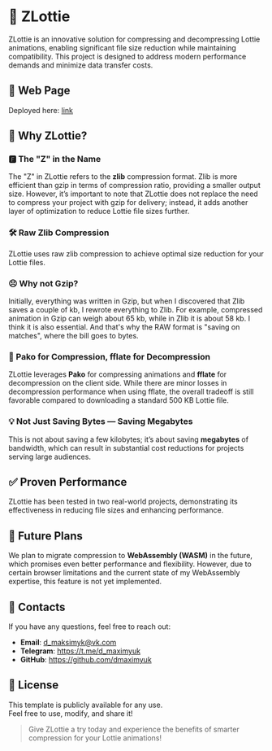 # 🚀 ZLottie

ZLottie is an innovative solution for compressing and decompressing Lottie animations, enabling significant file size reduction while maintaining compatibility. This project is designed to address modern performance demands and minimize data transfer costs.

## 💫 Web Page
Deployed here: [link](https://dmaximyuk.github.io/zlottie/)

## 🤔 Why ZLottie?

### 🅵 The "Z" in the Name  
The "Z" in ZLottie refers to the **zlib** compression format. Zlib is more efficient than gzip in terms of compression ratio, providing a smaller output size. However, it’s important to note that ZLottie does not replace the need to compress your project with gzip for delivery; instead, it adds another layer of optimization to reduce Lottie file sizes further.

### 🛠️ Raw Zlib Compression  
ZLottie uses raw zlib compression to achieve optimal size reduction for your Lottie files.

### 😣 Why not Gzip?
Initially, everything was written in Gzip, but when I discovered that Zlib saves a couple of kb, I rewrote everything to Zlib. For example, compressed animation in Gzip can weigh about 65 kb, while in Zlib it is about 58 kb. I think it is also essential. And that's why the RAW format is "saving on matches", where the bill goes to bytes.

### 🔄 Pako for Compression, fflate for Decompression  
ZLottie leverages **Pako** for compressing animations and **fflate** for decompression on the client side. While there are minor losses in decompression performance when using fflate, the overall tradeoff is still favorable compared to downloading a standard 500 KB Lottie file.

### 💡 Not Just Saving Bytes — Saving Megabytes  
This is not about saving a few kilobytes; it’s about saving **megabytes** of bandwidth, which can result in substantial cost reductions for projects serving large audiences.

## ✅ Proven Performance  
ZLottie has been tested in two real-world projects, demonstrating its effectiveness in reducing file sizes and enhancing performance.

## 🚧 Future Plans  
We plan to migrate compression to **WebAssembly (WASM)** in the future, which promises even better performance and flexibility. However, due to certain browser limitations and the current state of my WebAssembly expertise, this feature is not yet implemented.

## 🙎️ Contacts
If you have any questions, feel free to reach out:

- **Email**: d_maksimyk@vk.com
- **Telegram**: https://t.me/d_maximyuk
- **GitHub**: https://github.com/dmaximyuk

## 📄 License  
This template is publicly available for any use.  
Feel free to use, modify, and share it!  

> Give ZLottie a try today and experience the benefits of smarter compression for your Lottie animations!
